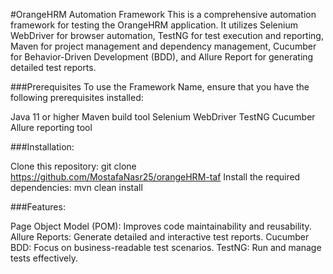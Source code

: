 #OrangeHRM Automation Framework
This is a comprehensive automation framework for testing the OrangeHRM application. It utilizes Selenium WebDriver for browser automation, TestNG for test execution and reporting, Maven for project management and dependency management, Cucumber for Behavior-Driven Development (BDD), and Allure Report for generating detailed test reports.

###Prerequisites
To use the Framework Name, ensure that you have the following prerequisites installed:

Java 11 or higher
Maven build tool
Selenium WebDriver
TestNG
Cucumber
Allure reporting tool

###Installation:

Clone this repository: git clone https://github.com/MostafaNasr25/orangeHRM-taf
Install the required dependencies: mvn clean install

###Features:

Page Object Model (POM): Improves code maintainability and reusability.
Allure Reports: Generate detailed and interactive test reports.
Cucumber BDD: Focus on business-readable test scenarios.
TestNG: Run and manage tests effectively.
